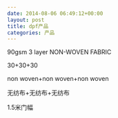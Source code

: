 ```yaml
---
date: 2014-08-06 06:49:12+00:00
layout: post
title: dpf产品
categories: 产品
---
```



90gsm 3 layer NON-WOVEN FABRIC

30+30+30

non woven+non woven+non woven

无纺布+无纺布+无纺布

1.5米门幅

